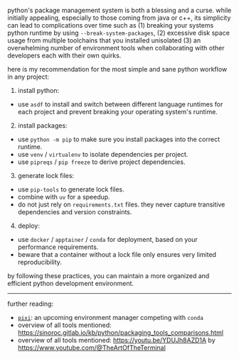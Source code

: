 python's package management system is both a blessing and a curse. while initially appealing, especially to those coming from java or c++, its simplicity can lead to complications over time such as (1) breaking your systems python runtime by using `--break-system-packages`, (2) excessive disk space usage from multiple toolchains that you installed unisolated (3) an overwhelming number of environment tools when collaborating with other developers each with their own quirks.

here is my recommendation for the most simple and sane python workflow in any project:

1) install python:

  - use `asdf` to install and switch between different language runtimes for each project and prevent breaking your operating system's runtime.

2) install packages:
  
  - use `python -m pip` to make sure you install packages into the correct runtime.
  - use `venv` / `virtualenv` to isolate dependencies per project.
  - use `pipreqs` / `pip freeze` to derive project dependencies.

3) generate lock files:

  - use `pip-tools` to generate lock files.
  - combine with `uv` for a speedup.
  - do not just rely on `requirements.txt` files. they never capture transitive dependencies and version constraints.

4) deploy:

  - use `docker` / `apptainer` / `conda` for deployment, based on your performance requirements.
  - beware that a container without a lock file only ensures very limited reproducibility.
  
by following these practices, you can maintain a more organized and efficient python development environment.

---

further reading:

- [`pixi`](https://github.com/prefix-dev/pixi): an upcoming environment manager competing with `conda`
- overview of all tools mentioned: https://sinoroc.gitlab.io/kb/python/packaging_tools_comparisons.html
- overview of all tools mentioned: https://youtu.be/YDUJh8AZD1A by https://www.youtube.com/@TheArtOfTheTerminal
